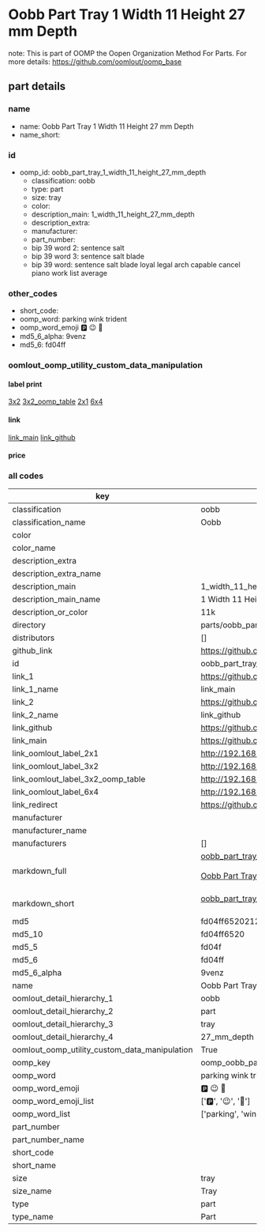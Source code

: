 # Oobb Part Tray 1 Width 11 Height 27 mm Depth  

note: This is part of OOMP the Oopen Organization Method For Parts. For more details: https://github.com/oomlout/oomp_base

##  part details
  







### name
* name: Oobb Part Tray 1 Width 11 Height 27 mm Depth
* name_short: 
### id
* oomp_id: oobb_part_tray_1_width_11_height_27_mm_depth
  * classification: oobb
  * type: part
  * size: tray
  * color: 
  * description_main: 1_width_11_height_27_mm_depth
  * description_extra: 
  * manufacturer: 
  * part_number: 
  * bip 39 word 2: sentence salt
  * bip 39 word 3: sentence salt blade
  * bip 39 word: sentence salt blade loyal legal arch capable cancel piano work list average

### other_codes
* short_code: 
* oomp_word: parking wink trident
* oomp_word_emoji :parking: :wink: :trident:
* md5_6_alpha: 9venz
* md5_6: fd04ff






### oomlout_oomp_utility_custom_data_manipulation
#### label print
[3x2](http://192.168.1.245:1112/?label=oomp%209venz)
[3x2_oomp_table](http://192.168.1.108:1112/?label=oomp%209venz)
[2x1](http://192.168.1.242:1112/?label=oomp%209venz)
[6x4](http://192.168.1.55:1112/?label=oomp%209venz)    

#### link

[link_main](https://github.com/oomlout/oomlout_oomp_version_1_messy/tree/main/parts/oobb_part_tray_1_width_11_height_27_mm_depth) [link_github](https://github.com/oomlout/oomlout_oomp_version_1_messy/tree/main/parts/oobb_part_tray_1_width_11_height_27_mm_depth)                             

#### price







### all codes 
| key | value |  
| --- | --- |  
| classification | oobb |  
| classification_name | Oobb |  
| color |  |  
| color_name |  |  
| description_extra |  |  
| description_extra_name |  |  
| description_main | 1_width_11_height_27_mm_depth |  
| description_main_name | 1 Width 11 Height 27 mm Depth |  
| description_or_color | 11k |  
| directory | parts/oobb_part_tray_1_width_11_height_27_mm_depth |  
| distributors | [] |  
| github_link | https://github.com/oomlout/oomlout_oomp_part_src/tree/main/parts/oobb_part_tray_1_width_11_height_27_mm_depth |  
| id | oobb_part_tray_1_width_11_height_27_mm_depth |  
| link_1 | https://github.com/oomlout/oomlout_oomp_version_1_messy/tree/main/parts/oobb_part_tray_1_width_11_height_27_mm_depth |  
| link_1_name | link_main |  
| link_2 | https://github.com/oomlout/oomlout_oomp_version_1_messy/tree/main/parts/oobb_part_tray_1_width_11_height_27_mm_depth |  
| link_2_name | link_github |  
| link_github | https://github.com/oomlout/oomlout_oomp_version_1_messy/tree/main/parts/oobb_part_tray_1_width_11_height_27_mm_depth |  
| link_main | https://github.com/oomlout/oomlout_oomp_version_1_messy/tree/main/parts/oobb_part_tray_1_width_11_height_27_mm_depth |  
| link_oomlout_label_2x1 | http://192.168.1.242:1112/?label=oomp%209venz |  
| link_oomlout_label_3x2 | http://192.168.1.245:1112/?label=oomp%209venz |  
| link_oomlout_label_3x2_oomp_table | http://192.168.1.108:1112/?label=oomp%209venz |  
| link_oomlout_label_6x4 | http://192.168.1.55:1112/?label=oomp%209venz |  
| link_redirect | https://github.com/oomlout/oomlout_oomp_version_1_messy/tree/main/parts/oobb_part_tray_1_width_11_height_27_mm_depth |  
| manufacturer |  |  
| manufacturer_name |  |  
| manufacturers | [] |  
| markdown_full | [oobb_part_tray_1_width_11_height_27_mm_depth](none)<br>[](none)<br>[Oobb Part Tray 1 Width 11 Height 27 Mm Depth](none)<br><br> |  
| markdown_short | [oobb_part_tray_1_width_11_height_27_mm_depth](none)<br><br> |  
| md5 | fd04ff652021243c2c3fb8482e2fae1f |  
| md5_10 | fd04ff6520 |  
| md5_5 | fd04f |  
| md5_6 | fd04ff |  
| md5_6_alpha | 9venz |  
| name | Oobb Part Tray 1 Width 11 Height 27 mm Depth |  
| oomlout_detail_hierarchy_1 | oobb |  
| oomlout_detail_hierarchy_2 | part |  
| oomlout_detail_hierarchy_3 | tray |  
| oomlout_detail_hierarchy_4 | 27_mm_depth |  
| oomlout_oomp_utility_custom_data_manipulation | True |  
| oomp_key | oomp_oobb_part_tray_1_width_11_height_27_mm_depth |  
| oomp_word | parking wink trident |  
| oomp_word_emoji | :parking: :wink: :trident: |  
| oomp_word_emoji_list | [':parking:', ':wink:', ':trident:'] |  
| oomp_word_list | ['parking', 'wink', 'trident'] |  
| part_number |  |  
| part_number_name |  |  
| short_code |  |  
| short_name |  |  
| size | tray |  
| size_name | Tray |  
| type | part |  
| type_name | Part |  
